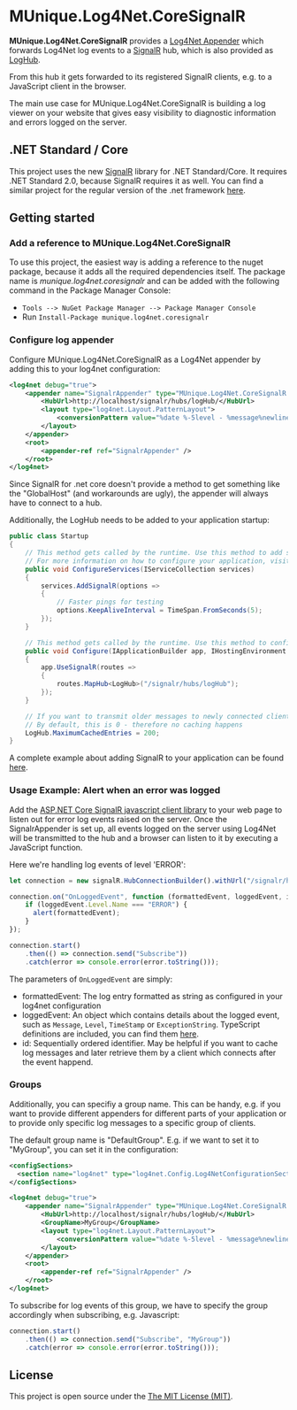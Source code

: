 # MUnique.Log4Net.CoreSignalR

**MUnique.Log4Net.CoreSignalR** provides a [Log4Net Appender](http://logging.apache.org/log4net/release/manual/introduction.html#appenders) 
which forwards Log4Net log events to a [SignalR](https://github.com/aspnet/SignalR) hub, which is also provided as [LogHub](src/LogHub.cs).

From this hub it gets forwarded to its registered SignalR clients, e.g. to a JavaScript client in the browser.

The main use case for MUnique.Log4Net.CoreSignalR is building a log viewer on your website that gives easy visibility to diagnostic information and errors logged on the server.

## .NET Standard / Core
This project uses the new [SignalR](https://github.com/aspnet/SignalR) library for .NET Standard/Core. It requires .NET Standard 2.0, because SignalR requires it as well.
You can find a similar project for the regular version of the .net framework [here](https://github.com/MUnique/log4net.SignalR).

## Getting started

### Add a reference to MUnique.Log4Net.CoreSignalR

To use this project, the easiest way is adding a reference to the nuget package, because it adds all the required dependencies itself.
The package name is *munique.log4net.coresignalr* and can be added with the following command in the Package Manager Console:

* `Tools --> NuGet Package Manager --> Package Manager Console`
* Run ``Install-Package munique.log4net.coresignalr``

### Configure log appender

Configure MUnique.Log4Net.CoreSignalR as a Log4Net appender by adding this to your log4net configuration:

```xml
<log4net debug="true">
    <appender name="SignalrAppender" type="MUnique.Log4Net.CoreSignalR.SignalrAppender, MUnique.Log4Net.CoreSignalR">
        <HubUrl>http://localhost/signalr/hubs/logHub/</HubUrl>
        <layout type="log4net.Layout.PatternLayout">
            <conversionPattern value="%date %-5level - %message%newline" />
        </layout>
    </appender>
    <root>
        <appender-ref ref="SignalrAppender" />
    </root>
</log4net>
```

Since SignalR for .net core doesn't provide a method to get something like the "GlobalHost" (and workarounds are ugly), the appender will always have to connect to a hub.

Additionally, the LogHub needs to be added to your application startup:

```csharp
public class Startup
{
    // This method gets called by the runtime. Use this method to add services to the container.
    // For more information on how to configure your application, visit http://go.microsoft.com/fwlink/?LinkID=398940
    public void ConfigureServices(IServiceCollection services)
    {
        services.AddSignalR(options =>
        {
            // Faster pings for testing
            options.KeepAliveInterval = TimeSpan.FromSeconds(5);
        });
    }

    // This method gets called by the runtime. Use this method to configure the HTTP request pipeline.
    public void Configure(IApplicationBuilder app, IHostingEnvironment env)
    {
        app.UseSignalR(routes =>
        {
            routes.MapHub<LogHub>("/signalr/hubs/logHub");
        });
    }

    // If you want to transmit older messages to newly connected clients, you can configure the maximum number of cached log entries.
    // By default, this is 0 - therefore no caching happens
    LogHub.MaximumCachedEntries = 200;
}
```

A complete example about adding SignalR to your application can be found [here](https://github.com/aspnet/SignalR/blob/release/2.2/samples/SignalRSamples/Startup.cs).


### Usage Example: Alert when an error was logged

Add the [ASP.NET Core SignalR javascript client library](https://docs.microsoft.com/en-us/aspnet/core/tutorials/signalr?view=aspnetcore-2.1&tabs=visual-studio#add-the-signalr-client-library) to your web page to listen out for error log events raised on the server.
Once the SignalrAppender is set up, all events logged on the server using Log4Net will be transmitted to the hub and a browser can listen to it by executing a JavaScript function.

Here we're handling log events of level 'ERROR':

```javascript
let connection = new signalR.HubConnectionBuilder().withUrl("/signalr/hubs/logHub").build();

connection.on("OnLoggedEvent", function (formattedEvent, loggedEvent, id) {
    if (loggedEvent.Level.Name === "ERROR") {
      alert(formattedEvent);
    }
});

connection.start()
    .then(() => connection.send("Subscribe"))
    .catch(error => console.error(error.toString()));
```

The parameters of `OnLoggedEvent` are simply:
  * formattedEvent: The log entry formatted as string as configured in your log4net configuration
  * loggedEvent: An object which contains details about the logged event, such as `Message`, `Level`, `TimeStamp` or `ExceptionString`. TypeScript definitions are included, you can find them [here](src/types.ts).
  * id: Sequentially ordered identifier. May be helpful if you want to cache log messages and later retrieve them by a client which connects after the event happend.


### Groups
Additionally, you can specifiy a group name. This can be handy, e.g. if you want to provide different appenders for different parts of your application or to provide only specific log messages to a specific group of clients.

The default group name is "DefaultGroup". E.g. if we want to set it to "MyGroup", you can set it in the configuration:

```xml
<configSections>
  <section name="log4net" type="log4net.Config.Log4NetConfigurationSectionHandler, log4net" />
</configSections>

<log4net debug="true">
    <appender name="SignalrAppender" type="MUnique.Log4Net.CoreSignalR.SignalrAppender, MUnique.Log4Net.CoreSignalR">
        <HubUrl>http://localhost/signalr/hubs/logHub/</HubUrl>        
        <GroupName>MyGroup</GroupName>
        <layout type="log4net.Layout.PatternLayout">
            <conversionPattern value="%date %-5level - %message%newline" />
        </layout>
    </appender>
    <root>
        <appender-ref ref="SignalrAppender" />
    </root>
</log4net>
```

To subscribe for log events of this group, we have to specify the group accordingly when subscribing, e.g. Javascript:


```javascript
connection.start()
    .then(() => connection.send("Subscribe", "MyGroup"))
    .catch(error => console.error(error.toString()));
```


## License

This project is open source under the [The MIT License (MIT)](http://www.opensource.org/licenses/mit-license.php).
